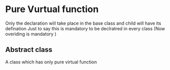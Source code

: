 # Pure Vurtual function 

Only the declaration will take place in the base class 
and child will have its defination 
Just to say this is mandatory to be declratred in every class (Now overiding is mandatory )


## Abstract class 
 A class which has only pure virtual function 